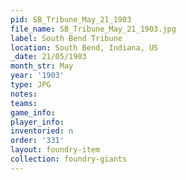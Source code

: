 ```yaml
---
pid: SB_Tribune_May_21_1903
file_name: SB_Tribune_May_21_1903.jpg
label: South Bend Tribune
location: South Bend, Indiana, US
_date: 21/05/1903
month_str: May
year: '1903'
type: JPG
notes: 
teams: 
game_info: 
player_info: 
inventoried: n
order: '331'
layout: foundry-item
collection: foundry-giants
---
```

